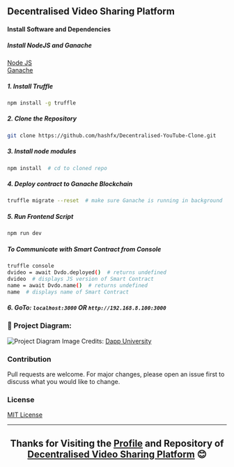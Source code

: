 <!-- ## Fully decentralized application published on IPFS

## 🔧 Project Diagram:
![Project Diagram/Workflow](https://i.gyazo.com/827138d2e256cffbe00e34a15afa39e2.png) -->

## Decentralised Video Sharing Platform

#### Install Software and Dependencies

##### Install NodeJS and Ganache

[Node JS](https://nodejs.org/en/download/) <br />
[Ganache](https://trufflesuite.com/ganache/index.html)



##### 1. Install Truffle
```bash
npm install -g truffle
```


##### 2. Clone the Repository
```bash
git clone https://github.com/hashfx/Decentralised-YouTube-Clone.git
```

##### 3. Install node modules
```bash
npm install  # cd to cloned repo
```

##### 4. Deploy contract to Ganache Blockchain
```bash
truffle migrate --reset  # make sure Ganache is running in background
```

##### 5. Run Frontend Script
```bash
npm run dev
```

##### To Communicate with Smart Contract from Console
```bash
truffle console
dvideo = await Dvdo.deployed()  # returns undefined
dvideo  # displays JS version of Smart Contract
name = await Dvdo.name()  # returns undefined
name  # displays name of Smart Contract
```

##### 6. GoTo: `localhost:3000` OR `http://192.168.8.100:3000`

### 🔧 Project Diagram:
![Project Diagram](https://user-images.githubusercontent.com/69109482/177138187-aba2a59a-1bfc-4c89-98b3-1f844599dc5c.png)
Image Credits: [Dapp University](https://github.com/dappuniversity/)

### Contribution
Pull requests are welcome. For major changes, please open an issue first to discuss what you would like to change.

### License
[MIT License](https://github.com/hashfx/Decentralised-YouTube-Clone/blob/main/LICENSE)

<hr>

<h2 align="center">
Thanks for Visiting the <a href="https://github.com/hashfx">Profile</a> and Repository of <a href="https://github.com/hashfx/Decentralised-YouTube-Clone/">Decentralised Video Sharing Platform</a> 😊
